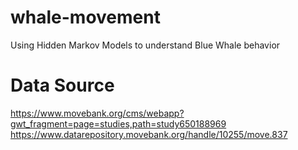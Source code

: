 # whale-movement
Using Hidden Markov Models to understand Blue Whale behavior

# Data Source
https://www.movebank.org/cms/webapp?gwt_fragment=page=studies,path=study650188969
https://www.datarepository.movebank.org/handle/10255/move.837
